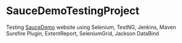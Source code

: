 # SauceDemoTestingProject
Testing [SauceDemo](https://www.saucedemo.com/) website using Selenium, TestNG, Jenkins, Maven Surefire Plugin, ExtentReport, SeleniumGrid, Jackson DataBind

